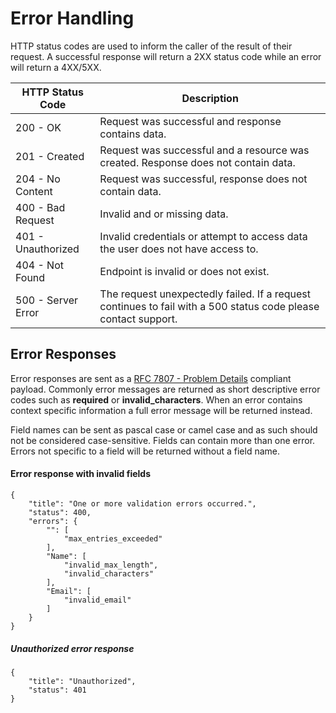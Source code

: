 # Error Handling

HTTP status codes are used to inform the caller of the result of their request. A successful response will return a 2XX status code while an error will return a 4XX/5XX.

| HTTP Status Code   | Description                                                                                                    |
| ------------------ | -------------------------------------------------------------------------------------------------------------- |
| 200 - OK           | Request was successful and response contains data.                                                             |
| 201 - Created      | Request was successful and a resource was created. Response does not contain data.                             |
| 204 - No Content   | Request was successful, response does not contain data.                                                        |
| 400 - Bad Request  | Invalid and or missing data.                                                                                   |
| 401 - Unauthorized | Invalid credentials or attempt to access data the user does not have access to.                                |
| 404 - Not Found    | Endpoint is invalid or does not exist.                                                                         |
| 500 - Server Error | The request unexpectedly failed. If a request continues to fail with a 500 status code please contact support. |

## Error Responses

Error responses are sent as a [RFC 7807 - Problem Details](https://tools.ietf.org/html/rfc7807) compliant payload. Commonly error messages are returned as short descriptive error codes such as **required** or **invalid_characters**. When an error contains context specific information a full error message will be returned instead.

Field names can be sent as pascal case or camel case and as such should not be considered case-sensitive. Fields can contain more than one error. Errors not specific to a field will be returned without a field name.

#### Error response with invalid fields

```
{
    "title": "One or more validation errors occurred.",
    "status": 400,
    "errors": {
        "": [
            "max_entries_exceeded"
        ],
        "Name": [
            "invalid_max_length",
            "invalid_characters"
        ],
        "Email": [
            "invalid_email"
        ]
    }
}
```

##### Unauthorized error response

```
{
    "title": "Unauthorized",
    "status": 401
}
```
